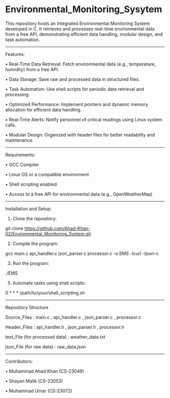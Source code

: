 # Environmental_Monitoring_Sysytem
This repository hosts an Integrated Environmental Monitoring System developed in C. It retrieves and processes real-time environmental data from a free API, demonstrating efficient data handling, modular design, and task automation.

_____________________________________________________________________________________

Features:

•	Real-Time Data Retrieval: Fetch environmental data (e.g., temperature, humidity) from a free API.

•	Data Storage: Save raw and processed data in structured files.

•	Task Automation: Use shell scripts for periodic data retrieval and processing.

•	Optimized Performance: Implement pointers and dynamic memory allocation for efficient data handling.

•	Real-Time Alerts: Notify personnel of critical readings using Linux system calls.

•	Modular Design: Organized with header files for better readability and maintenance.

_____________________________________________________________________________________

Requirements:

•	GCC Compiler

•	Linux OS or a compatible environment

•	Shell scripting enabled

•	Access to a free API for environmental data (e.g., OpenWeatherMap)

_____________________________________________________________________________________

Installation and Setup:

1.	Clone the repository:
	
   git clone https://github.com/Ahad-Khan-02/Environmental_Monitoring_System.git

2.	Compile the program:
	
gcc main.c api_handler.c json_parser.c processor.c -o EMS -lcurl -ljson-c

3.	Run the program:
	
./EMS

5.	Automate tasks using shell scripts:
	
0 * * * /path/to/your/shell_scripting.sh
_____________________________________________________________________________________  	

Repository Structure

Source_Files : main.c , api_handler.c , json_parser.c , processor.c

Header_Files : api_handler.h , json_parser.h , processor.h

text_File (for processed data) : weather_data.txt

json_File (for raw data) : raw_data.json
_____________________________________________________________________________________

Contributors:

•	Muhammad Ahad Khan (CS-23049)

•	Shayan Malik (CS-23053)

•	Muhammad Umar (CS-23072)
